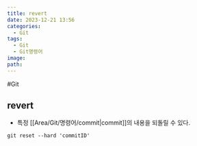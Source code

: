 ```yaml
---
title: revert
date: 2023-12-21 13:56
categories:
  - Git
tags:
  - Git
  - Git명령어
image: 
path:
---
```

#Git

## revert
+ 특정 [[Area/Git/명령어/commit|commit]]의 내용을 되돌릴 수 있다.
```dos
git reset --hard 'commitID'
```

